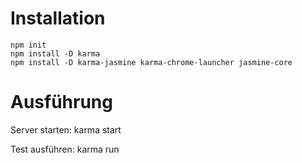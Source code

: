 # Installation

```
npm init
npm install -D karma
npm install -D karma-jasmine karma-chrome-launcher jasmine-core
```

# Ausführung

Server starten: karma start

Test ausführen: karma run
